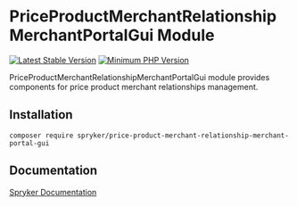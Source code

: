 # PriceProductMerchantRelationshipMerchantPortalGui Module
[![Latest Stable Version](https://poser.pugx.org/spryker/price-product-merchant-relationship-merchant-portal-gui/v/stable.svg)](https://packagist.org/packages/spryker/price-product-merchant-relationship-merchant-portal-gui)
[![Minimum PHP Version](https://img.shields.io/badge/php-%3E%3D%208.0-8892BF.svg)](https://php.net/)

PriceProductMerchantRelationshipMerchantPortalGui module provides components for price product merchant relationships management.

## Installation

```
composer require spryker/price-product-merchant-relationship-merchant-portal-gui
```

## Documentation

[Spryker Documentation](https://docs.spryker.com)
